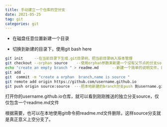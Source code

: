 ```yaml
---
title: 手动建立一个仓库的空分支
date: 2021-05-25
tag: git 
categories: git
---
```




* 在磁盘任意位置新建一个目录

* 切换到新建的目录下，使用git bash here
```bash
git init     --在当前目录下生成.git目录树，把当前目录纳入版本管理
git checkout --orphan source    --使用orphan参数来新建一个没有父节点的分支source，并自动切换到source分支下
echo "create an empty branch " > readme.md      --新建一个简单的说明文件，目的是在当前的branch下完成commit，才能真正创建这个source分支
git add .
git  commit -m "create a orphan  branch,name is source "
git remote add origin https://github.com/username.github.io
git push origin source:source  ---把本地新建的branch分支push 到username.github.io仓库下,名字也是source.
```
 打开你的username.github.io仓库，就可以看到刚刚推送的独立分支source，仅仅包含一个readme.md文件

 根据需要，也可以在本地使用git命令把readme.md文件删除，这样source分支就是真正意义上空分支了。

  

